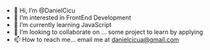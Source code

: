 - 👋 Hi, I’m @DanielCicu
- 👀 I’m interested in FrontEnd Development
- 🌱 I’m currently learning JavaScript
- 💞️ I’m looking to collaborate on ... some project to learn by applying
- 📫 How to reach me... email me at danielcicua@gmail.com

<!---
DanielCicu/DanielCicu is a ✨ special ✨ repository because its `README.md` (this file) appears on your GitHub profile.
You can click the Preview link to take a look at your changes.
--->
